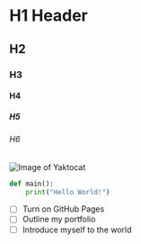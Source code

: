 # H1 Header

## H2
### H3
#### H4
##### H5
###### H6

![Image of Yaktocat](https://octodex.github.com/images/yaktocat.png)

``` python
def main():
    print("Hello World!")
```

- [ ] Turn on GitHub Pages
- [ ] Outline my portfolio
- [ ] Introduce myself to the world

